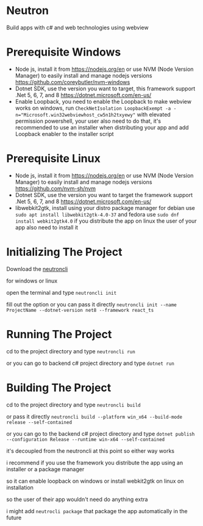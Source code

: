 ﻿# Neutron
Build apps with c# and web technologies using webview

# Prerequisite Windows
- Node js, install it from https://nodejs.org/en or use NVM (Node Version Manager) to easily install and manage nodejs versions https://github.com/coreybutler/nvm-windows
- Dotnet SDK, use the version you want to target, this framework support .Net 5, 6, 7, and 8 https://dotnet.microsoft.com/en-us/
- Enable Loopback, you need to enable the Loopback to make webview works on windows, run `CheckNetIsolation LoopbackExempt -a -n="Microsoft.win32webviewhost_cw5n1h2txyewy"` with elevated permission powershell, your user also need to do that, it's recommended to use an installer when distributing your app and add Loopback enabler to the installer script 

# Prerequisite Linux
- Node js, install it from https://nodejs.org/en or use NVM (Node Version Manager) to easily install and manage nodejs versions https://github.com/nvm-sh/nvm
- Dotnet SDK, use the version you want to target the framework support .Net 5, 6, 7, and 8 https://dotnet.microsoft.com/en-us/
- libwebkit2gtk, install using your distro package manager for debian use `sudo apt install libwebkit2gtk-4.0-37` and fedora use `sudo dnf install webkit2gtk4.0` if you distribute the app on linux the user of your app also need to install it

# Initializing The Project
Download the [neutroncli](https://github.com/annasajkh/Neutron/releases) 

for windows or linux

open the terminal and type
```neutroncli init```

fill out the option or you can pass it directly
```neutroncli init --name ProjectName --dotnet-version net8 --framework react_ts```

# Running The Project
cd to the project directory and type `neutroncli run`

or you can go to backend c# project directory and type `dotnet run`

# Building The Project
cd to the project directory and type 
```neutroncli build```

or pass it directly 
```neutroncli build --platform win_x64 --build-mode release --self-contained```

or you can go to the backend c# project directory and type
```dotnet publish --configuration Release --runtime win-x64 --self-contained```

it's decoupled from the neutroncli at this point so either way works

i recommend if you use the framework you distribute the app using an installer or a package manager

so it can enable loopback on windows or install webkit2gtk on linux on installation 

so the user of their app wouldn't need do anything extra

i might add `neutrocli package` that package the app automatically in the future